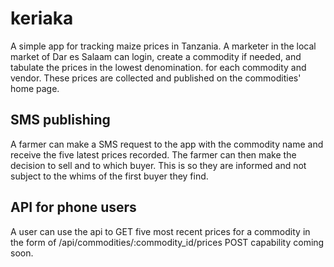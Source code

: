 keriaka
=======

A simple app for tracking maize prices in Tanzania. A marketer in the local market of Dar es Salaam
can login, create a commodity if needed, and tabulate the prices in the lowest denomination.
for each commodity and vendor. These prices are collected and published on the commodities' home
page. 

SMS publishing
---------------

A farmer can make a SMS request to the app with the commodity name and receive the five 
latest prices recorded. The farmer can then make the decision to sell and to which buyer.
This is so they are informed and not subject to the whims of the first buyer they find.

API for phone users
-------------------

A user can use the api to GET five most recent prices for a commodity in the form of 
/api/commodities/:commodity_id/prices
POST capability coming soon.

